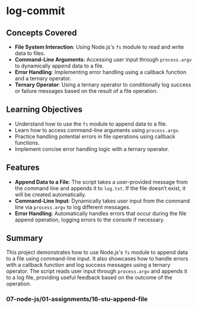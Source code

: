# log-commit

## Concepts Covered

- **File System Interaction**: Using Node.js's `fs` module to read and write data to files.
- **Command-Line Arguments**: Accessing user input through `process.argv` to dynamically append data to a file.
- **Error Handling**: Implementing error handling using a callback function and a ternary operator.
- **Ternary Operator**: Using a ternary operator to conditionally log success or failure messages based on the result of a file operation.

## Learning Objectives

- Understand how to use the `fs` module to append data to a file.
- Learn how to access command-line arguments using `process.argv`.
- Practice handling potential errors in file operations using callback functions.
- Implement concise error handling logic with a ternary operator.

## Features

- **Append Data to a File**: The script takes a user-provided message from the command line and appends it to `log.txt`. If the file doesn’t exist, it will be created automatically.
- **Command-Line Input**: Dynamically takes user input from the command line via `process.argv` to log different messages.
- **Error Handling**: Automatically handles errors that occur during the file append operation, logging errors to the console if necessary.

## Summary

This project demonstrates how to use Node.js's `fs` module to append data to a file using command-line input. It also showcases how to handle errors with a callback function and log success messages using a ternary operator. The script reads user input through `process.argv` and appends it to a log file, providing useful feedback based on the outcome of the operation.

### 07-node-js/01-assignments/16-stu-append-file
